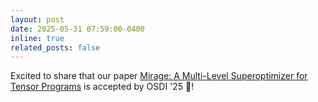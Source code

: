 ```yaml
---
layout: post
date: 2025-05-31 07:59:00-0400
inline: true
related_posts: false
---
```


<!-- A simple inline announcement with Markdown emoji! :sparkles: :smile: -->

Excited to share that our paper [Mirage: A Multi-Level Superoptimizer for Tensor Programs](https://arxiv.org/abs/2405.05751) is accepted by OSDI '25 :confetti_ball:!